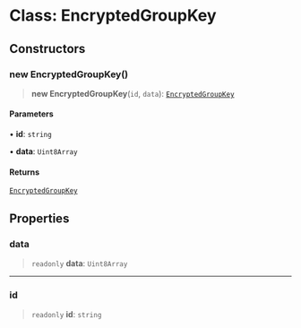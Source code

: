 # Class: EncryptedGroupKey

## Constructors

### new EncryptedGroupKey()

> **new EncryptedGroupKey**(`id`, `data`): [`EncryptedGroupKey`](EncryptedGroupKey.md)

#### Parameters

• **id**: `string`

• **data**: `Uint8Array`

#### Returns

[`EncryptedGroupKey`](EncryptedGroupKey.md)

## Properties

### data

> `readonly` **data**: `Uint8Array`

***

### id

> `readonly` **id**: `string`
